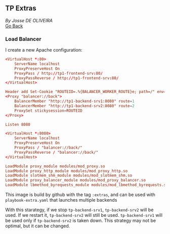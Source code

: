 ## TP Extras
*By Josse DE OLIVEIRA* \
[Go Back](../README.md)

### Load Balancer
I create a new Apache configuration:
```conf
<VirtualHost *:80>
    ServerName localhost
    ProxyPreserveHost On
    ProxyPass / http://tp1-frontend-srv:80/
    ProxyPassReverse / http://tp1-frontend-srv:80/
</VirtualHost>

Header add Set-Cookie "ROUTEID=.%{BALANCER_WORKER_ROUTE}e; path=/" env=BALANCER_ROUTE_CHANGED
<Proxy "balancer://back">
    BalancerMember "http://tp1-backend-srv1:8080" route=1
    BalancerMember "http://tp1-backend-srv2:8080" route=2
    ProxySet stickysession=ROUTEID
</Proxy>

Listen 8080

<VirtualHost *:8080>
    ServerName localhost
    ProxyPreserveHost On
    ProxyPass / "balancer://back/"
    ProxyPassReverse / "balancer://back/"
</VirtualHost>

LoadModule proxy_module modules/mod_proxy.so
LoadModule proxy_http_module modules/mod_proxy_http.so
LoadModule slotmem_shm_module modules/mod_slotmem_shm.so
LoadModule proxy_balancer_module modules/mod_proxy_balancer.so
LoadModule lbmethod_byrequests_module modules/mod_lbmethod_byrequests.so
```

This image is build by github with the tag `:extras`, and can be used with `playbook-extra.yaml` that launches multiple backends

With this starategy, if we stop `tp-backend-srv1`, `tp-backend-srv2` will be used. If we restart it, `tp-backend-srv2` will still be used. `tp-backend-srv1` will be used only if `tp-backend-srv2` is taken down. This strategy may not be optimal, but it can be changed.

